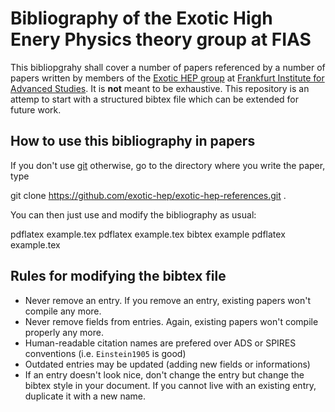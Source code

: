 # Bibliography of the Exotic High Enery Physics theory group at FIAS

This bibliopgrahy shall cover a number of papers referenced by a number of papers written by members of the
[Exotic HEP group](https://www.fias.science/en/theoretical-physics/research-groups/piero-nicolini/)
at [Frankfurt Institute for Advanced Studies](https://fias.institute/). It is **not** meant to be exhaustive.
This repository is an attemp to start with a structured bibtex file which can be extended for future
work.

## How to use this bibliography in papers

If you don't use [git](https://git-scm.com/) otherwise, go to the directory where you write the paper, type

  git clone https://github.com/exotic-hep/exotic-hep-references.git .

You can then just use and modify the bibliography as usual:

  pdflatex example.tex
  pdflatex example.tex
  bibtex example
  pdflatex example.tex

## Rules for modifying the bibtex file

* Never remove an entry. If you remove an entry, existing papers won't compile any more.
* Never remove fields from entries. Again, existing papers won't compile properly any more.
* Human-readable citation names are prefered over ADS or SPIRES conventions (i.e. `Einstein1905` is good)
* Outdated entries may be updated (adding new fields or informations)
* If an entry doesn't look nice, don't change the entry but change the bibtex style in your document.
  If you cannot live with an existing entry, duplicate it with a new name.
